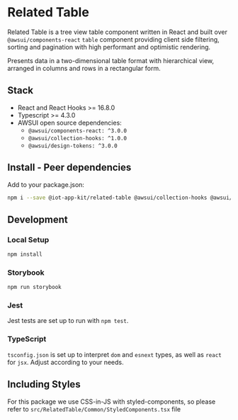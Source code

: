 # Related Table

Related Table is a tree view table component written in React and built over `@awsui/components-react` `table` component providing client side filtering, sorting and pagination with high performant and optimistic rendering.

Presents data in a two-dimensional table format with hierarchical view, arranged in columns and rows in a rectangular form.

## Stack
- React and React Hooks >= 16.8.0
- Typescript >= 4.3.0
- AWSUI open source dependencies:
  - `@awsui/components-react: ^3.0.0`
  - `@awsui/collection-hooks: ^1.0.0`
  - `@awsui/design-tokens: ^3.0.0`

## Install - Peer dependencies

Add to your package.json:

```bash
npm i --save @iot-app-kit/related-table @awsui/collection-hooks @awsui/components-react @awsui/design-tokens react react-dom styled-components
```

## Development

### Local Setup

```bash
npm install
```

### Storybook

```bash
npm run storybook
```

### Jest

Jest tests are set up to run with `npm test`.

### TypeScript

`tsconfig.json` is set up to interpret `dom` and `esnext` types, as well as `react` for `jsx`. Adjust according to your needs.

## Including Styles

For this package we use CSS-in-JS with styled-components, so please refer to `src/RelatedTable/Common/StyledComponents.tsx` file
